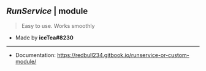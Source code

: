 *RunService* | **module**
--------------------------
> Easy to use.
> Works smoothly
- Made by __iceTea#8230__
--------------------------
* Documentation: https://redbull234.gitbook.io/runservice-or-custom-module/
